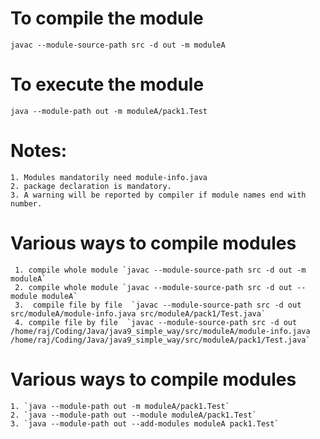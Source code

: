 
<h1> To compile the module </h1>

`javac --module-source-path src -d out -m moduleA`

<h1>To execute the module</h1>

`java --module-path out -m moduleA/pack1.Test`

<h1> Notes: </h1>

    1. Modules mandatorily need module-info.java
    2. package declaration is mandatory.
    3. A warning will be reported by compiler if module names end with number.
    
    
 <h1> Various ways to compile modules </h1> 
 
     1. compile whole module `javac --module-source-path src -d out -m moduleA`
     2. compile whole module `javac --module-source-path src -d out --module moduleA`
     3.  compile file by file  `javac --module-source-path src -d out src/moduleA/module-info.java src/moduleA/pack1/Test.java`
     4. compile file by file  `javac --module-source-path src -d out /home/raj/Coding/Java/java9_simple_way/src/moduleA/module-info.java /home/raj/Coding/Java/java9_simple_way/src/moduleA/pack1/Test.java`
      
  <h1> Various ways to compile modules </h1> 

    1. `java --module-path out -m moduleA/pack1.Test`
    2. `java --module-path out --module moduleA/pack1.Test`
    3. `java --module-path out --add-modules moduleA pack1.Test`
    
    
